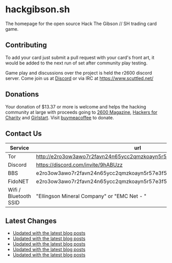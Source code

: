 # hackgibson.sh
The homepage for the open source Hack The Gibson // SH trading card game.


## Contributing

To add your card just submit a pull request with your card's front art, it would be added to the next run of set after community play testing.

Game play and discussions over the project is held the r2600 discord server. Come join us at [Discord](https://discord.com/invite/9hABUzz) or via IRC at https://www.scuttled.net/


## Donations

Your donation of $13.37 or more is welcome and helps the hacking community at large with proceeds going to [2600 Magazine](https://2600.com/), [Hackers for Charity](https://hackersforcharity.org) and [Girlstart](https://girlstart.org).  Visit [buymeacoffee](https://www.buymeacoffee.com/hackgibson.sh) to donate.


## Contact Us

Service | url
-|-
Tor | http://e2ro3ow3awo7r2favn24n65ycc2qmzkoayn5r57e3f56nvjwdcgg32ad.onion
Discord | https://discord.com/invite/9hABUzz
BBS | e2ro3ow3awo7r2favn24n65ycc2qmzkoayn5r57e3f56nvjwdcgg32ad.onion:23
FidoNET | e2ro3ow3awo7r2favn24n65ycc2qmzkoayn5r57e3f56nvjwdcgg32ad.onion:24554
Wifi / Bluetooth SSID | "Ellingson Mineral Company" or "EMC Net - <fidonet address>"

## Latest Changes
<!-- BLOG-POST-LIST:START -->
- [Updated with the latest blog posts](https://github.com/DFW2600/hackgibson.sh/commit/0369e7c5aa53f059a949237ecaaeec733ab839a1)
- [Updated with the latest blog posts](https://github.com/DFW2600/hackgibson.sh/commit/2203031843c09e13fb3d29ee1b1c6d4bdd5724e0)
- [Updated with the latest blog posts](https://github.com/DFW2600/hackgibson.sh/commit/ac397033820ce6fe4080c95c91289cf7ec3eebe2)
- [Updated with the latest blog posts](https://github.com/DFW2600/hackgibson.sh/commit/2b8370d8fb600c0e59af67cef5a8578b5aec2310)
- [Updated with the latest blog posts](https://github.com/DFW2600/hackgibson.sh/commit/f99b336408d2dd12c733d533f51a49334f0f3f9d)
<!-- BLOG-POST-LIST:END -->
